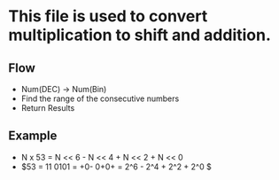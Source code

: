 # This file is used to convert multiplication to shift and addition.

## Flow 
* Num(DEC) -> Num(Bin)
* Find the range of the consecutive numbers
* Return Results

## Example
* N x 53 = N << 6 - N << 4 + N << 2 + N << 0
* $53 = 11 0101 = +0- 0+0+ = 2^6 - 2^4 + 2^2 + 2^0 $